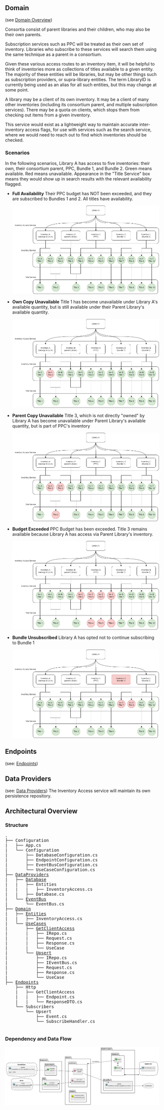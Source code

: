 ## Domain

(see [Domain Overview](inventory-access-service/domain.md))

Consortia consist of parent libraries and their children, who may also be their own parents.

Subscription services such as PPC will be treated as their own set of inventory. Libraries who subscribe to 
these services will search them using the same technique as a parent in a consortium.

Given these various access routes to an inventory item, it will be helpful to think of inventories more as collections
of titles available to a given entity. The majority of these entities will be libraries, but may be other things such as
subscription providers, or supra-library entities. The term LibraryID is currently being used as an alias for all such
entities, but this may change at some point.

A library may be a client of its own inventory. It may be a client of many other inventories (including its consortium
parent, and multiple subscription services). There may be a quota on clients, which stops them from checking out items
from a given inventory.

This service would exist as a lightweight way to maintain accurate inter-inventory access flags, for use with services
such as the search service, where we would need to reach out to find which inventories should be checked.

### Scenarios
In the following scenarios, Library A has access to five inventories: their own, their consortium parent, PPC, Bundle 1,
and Bundle 2. Green means available. Red means unavailable. Appearance in the "Title Service" box means they would 
show up in search results with the relevant availability flagged.

* **Full Availability**
  Their PPC budget has NOT been exceeded, and they are subscribed to Bundles 1 and 2. All titles have availability. 

  ![Inventory Access Relationships - full availability.png](.diagrams%2FInventory%20Access%20Relationships%20-%20full%20availability.png)
* **Own Copy Unavailable**
  Title 1 has become unavailable under Library A's available quantity, but is still available under their Parent Library's
  available quantity.

  ![Inventory Access Relationships - own unavail - parent avail.png](.diagrams%2FInventory%20Access%20Relationships%20-%20own%20unavail%20-%20parent%20avail.png)
* **Parent Copy Unavailable**
  Title 3, which is not directly "owned" by Library A has become unavailable under Parent Library's available quantity,
  but is part of PPC's inventory

  ![Inventory Access Relationships - title 2 unavail.png](.diagrams%2FInventory%20Access%20Relationships%20-%20title%202%20unavail.png)
* **Budget Exceeded**
  PPC Budget has been exceeded. Title 3 remains available because Library A has access via Parent Library's inventory.

  ![Inventory Access Relationships - PPC budget exceeded.png](.diagrams%2FInventory%20Access%20Relationships%20-%20pay%20per%20circ%20budget%20exceeded.png)
* **Bundle Unsubscribed**
  Library A has opted not to continue subscribing to Bundle 1

  ![Inventory Access Relationships - bundle 1 unsubscribedpng.png](.diagrams%2FInventory%20Access%20Relationships%20-%20bundle%201%20unsubscribedpng.png)
## Endpoints

(see: [Endpoints](inventory-access-service/endpoints.md))

## Data Providers

(see: [Data Providers](inventory-access-service/data-providers.md))
The Inventory Access service will maintain its own persistence repository.

## Architectural Overview
### Structure
<pre>
.
├── Configuration
|   ├── App.cs
|   └── Configuration
|       ├── DatabaseConfiguration.cs
|       ├── EndpointConfiguration.cs
|       ├── EventBusConfiguration.cs
|       └── UseCaseConfiguration.cs
├── <a href="inventory-access-service/data-providers.md">DataProviders</a>
|   ├── <a href="inventory-access-service/data-providers.md#repository">Database</a>
|   |   ├── Entities
|   |   |   ├── InventoryAccess.cs
|   |   ├── Database.cs
|   └── <a href="inventory-access-service/data-providers.md#eventbus">EventBus</a>
|       └── EventBus.cs
├── <a href="inventory-access-service/domain.md">Domain</a>
|   ├── <a href="inventory-access-service/domain.md#entities">Entities</a>
|   |   ├── InventoryAccess.cs
|   └── <a href="inventory-access-service/domain.md#use-cases">UseCases</a>
|       ├── <a href="inventory-access-service/domain.md#get">GetClientAccess</a>
|       |   ├── IRepo.cs
|       |   ├── Request.cs
|       |   ├── Response.cs
|       |   └── UseCase
|       └── <a href="inventory-access-service/domain.md#upsert">Upsert</a>
|           ├── IRepo.cs
|           ├── IEventBus.cs
|           ├── Request.cs
|           ├── Response.cs
|           └── UseCase
├── <a href="inventory-access-service/endpoints.md">Endpoints</a>
    ├── Http
    |   ├── GetClientAccess
    |   |   ├── Endpoint.cs
    |   |   └── ResponseDTO.cs
    └── Subscribers
        └── Upsert
            ├── Event.cs
            └── SubscribeHandler.cs

</pre>

### Dependency and Data Flow
![Inventory Access Service Diagram](./.diagrams/inventory-access-service.png)


